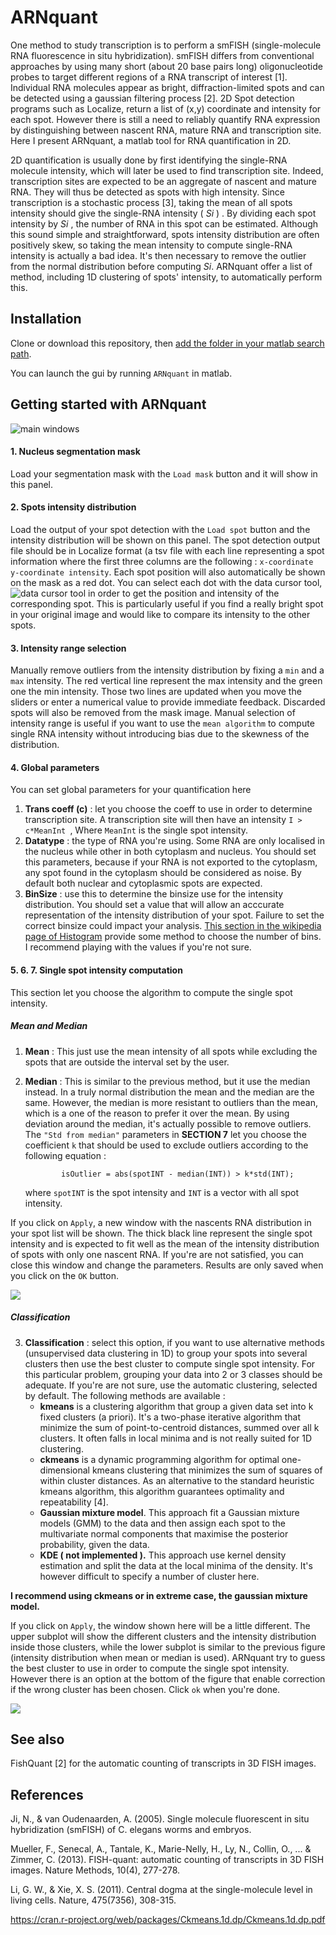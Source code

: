 # ARNquant

One method to study transcription is to perform a smFISH (single-molecule RNA fluorescence in situ hybridization).
smFISH differs from conventional approaches by using many short (about 20 base pairs long) oligonucleotide probes to target different regions of a RNA transcript of interest [1]. Individual RNA molecules appear as bright, diffraction-limited spots and can be detected using a gaussian filtering process [2].
2D Spot detection programs such as Localize, return a list of (x,y) coordinate and intensity for each spot. However there is still a need to reliably quantify RNA expression by distinguishing between nascent RNA, mature RNA and transcription site. Here I present ARNquant, a matlab tool for RNA quantification in 2D.

2D quantification is usually done by first identifying the single-RNA molecule intensity, which will later be used to find transcription site. Indeed, transcription sites are expected to be an aggregate of nascent and mature RNA. They will thus be detected as spots with high intensity.
Since transcription is a stochastic process [3], taking the mean of all spots intensity should give the single-RNA intensity ( _Si_ ) . By dividing each spot intensity by _Si_ , the number of RNA in this spot can be estimated. 
Although this sound simple and straightforward, spots intensity distribution are often positively skew, so taking the mean intensity to compute single-RNA intensity is actually a bad idea. It's then necessary to remove the outlier from the normal distribution before computing _Si_. ARNquant offer a list of method, including 1D clustering of spots' intensity, to automatically perform this.

## Installation

Clone or download this repository, then [add the folder in your matlab search path](http://www.mathworks.com/help/matlab/matlab_env/add-folders-to-search-path-upon-startup-on-unix-or-macintosh.html).

You can launch the gui by running `ARNquant` in matlab.

## Getting started with ARNquant

![main windows](http://i.imgur.com/xAEqnh8.png)

#### 1. Nucleus segmentation mask
  Load your segmentation mask with the `Load mask` button and it will show in this panel.


#### 2. **Spots intensity distribution**
  Load the output of your spot detection with the `Load spot` button and the intensity distribution will be shown on this panel. The spot detection output file should be in Localize format (a tsv file with each line representing a spot information where the first three columns are the following : `x-coordinate y-coordinate intensity`.  Each spot position will also automatically be shown on the mask as a red dot. You can select each dot with the data cursor tool, ![data cursor tool](http://www.mathworks.com/help/matlab/creating_plots/datatip_icon.jpg) in order to get the position and intensity of the corresponding spot.  This is particularly useful if you find a really bright spot in your original image and would like to compare its intensity to the other spots.


#### 3. **Intensity range selection** 
  Manually remove outliers from the intensity distribution by fixing a `min` and a `max` intensity. The red vertical line represent the max intensity and the green one the min intensity. Those two lines are updated when you move the sliders or enter a numerical value to provide immediate feedback. Discarded spots will also be removed from the mask image. Manual selection of intensity range is useful if you want to use the `mean algorithm` to compute single RNA intensity without introducing bias due to the skewness of the distribution.


#### 4. Global parameters
  You can set global parameters for your quantification here

  1. **Trans coeff (c)** : let you choose the coeff to use in order to determine transcription site. A transcription site will then have an intensity ```I > c*MeanInt ```, Where  `MeanInt` is the single spot intensity.
  2. **Datatype** :  the type of RNA you're using. Some RNA are only localised in the nucleus while other in both cytoplasm and nucleus. You should set this parameters, because if your RNA is not exported to the cytoplasm, any spot found in the cytoplasm should be considered as noise. By default  both nuclear and cytoplasmic spots are expected.
  3. **BinSize** : use this to determine the binsize use for the intensity distribution. You should set a value that   will allow an acccurate representation of the intensity distribution of your spot. Failure to set the correct binsize could impact your analysis. [This section in the wikipedia page of Histogram](https://en.wikipedia.org/wiki/Histogram#Number_of_bins_and_width) provide some method to choose the number of bins. I recommend playing with the values if you're not sure.
  
  
  
 #### 5. 6. 7. Single spot intensity computation
 
 This section let you choose the algorithm to compute the single spot intensity.
 
   ##### Mean and Median 
   1. **Mean** : This just use the mean intensity of all spots while excluding the spots that are outside the interval set by the user.
 2. **Median** : This is similar to the previous method, but it use the median instead. In a truly normal distribution the mean and the median are the same. However, the median is more resistant to outliers than the mean, which is a one of the reason to prefer it over the mean. By using deviation around the median, it's actually  possible to remove outliers. The ``"Std from median"`` parameters in  **SECTION 7** let you choose the coefficient `k` that should be used to exclude outliers according to the following equation : 

				isOutlier = abs(spotINT - median(INT)) > k*std(INT);
         
    where `spotINT` is the spot intensity and `INT` is a vector with all spot intensity.
    
    
If you click on `Apply`, a new window with the nascents RNA distribution in your spot list will be shown. The thick black line represent the single spot intensity and is expected to fit well as the mean of the intensity distribution of spots with only one nascent RNA. If you're are not satisfied, you can close this window and change the parameters. Results are only saved when you click on the `OK` button.
  
    
   ![](https://i.imgur.com/bj3ERBm.png)
             

 
 
    
##### Classification

 3. **Classification** : select this option, if you want to use alternative methods (unsupervised data clustering in 1D) to group your spots into several clusters then use the best cluster to compute single spot intensity. For this particular problem, grouping your data into 2 or 3 classes should be adequate. If you're are not sure, use the automatic clustering, selected by default. The following methods are available  :
     * **kmeans** is a clustering algorithm that group a given data set into k fixed clusters (a priori). It's a two-phase iterative  algorithm that minimize the sum of point-to-centroid distances, summed over all k clusters. It often falls in local minima and is not really suited for 1D clustering.
     * **ckmeans** is a dynamic programming algorithm for optimal one-dimensional kmeans clustering that minimizes the sum of squares of within cluster
distances. As an alternative to the standard heuristic kmeans algorithm, this algorithm guarantees optimality and repeatability [4].
     * **Gaussian mixture model**. This approach fit a Gaussian mixture models (GMM) to the data and then assign each spot to the multivariate normal components that maximise the posterior probability, given the data.         
     * **KDE ( not implemented ).** This approach use kernel density estimation and split the data at the local minima of the density. It's however difficult to specify a number of cluster here.

**I recommend using ckmeans or in extreme case, the gaussian mixture model.**
 
If you click on `Apply`, the window shown here will be a little different. The upper subplot will show the different clusters and the intensity distribution inside those clusters, while the lower subplot is similar to the previous figure (intensity distribution when mean or median is used). ARNquant try to guess the best cluster to use in order to compute the single spot intensity. However there is an option at the bottom of the figure that enable correction if the wrong cluster has been chosen. Click `ok` when you're done.

![](https://i.imgur.com/g73zoxf.jpg)

  


## See also

FishQuant [2] for the automatic counting of transcripts in 3D FISH images.


## References
Ji, N., & van Oudenaarden, A. (2005). Single molecule fluorescent in situ hybridization (smFISH) of C. elegans worms and embryos.

Mueller, F., Senecal, A., Tantale, K., Marie-Nelly, H., Ly, N., Collin, O., ... & Zimmer, C. (2013). FISH-quant: automatic counting of transcripts in 3D FISH images. Nature Methods, 10(4), 277-278.

Li, G. W., & Xie, X. S. (2011). Central dogma at the single-molecule level in living cells. Nature, 475(7356), 308-315.

https://cran.r-project.org/web/packages/Ckmeans.1d.dp/Ckmeans.1d.dp.pdf
